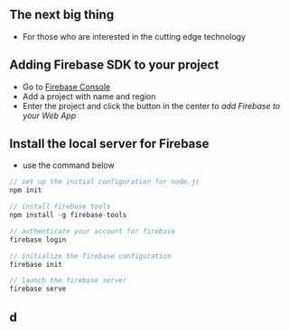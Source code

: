 ## The next big thing
- For those who are interested in the cutting edge technology

## Adding Firebase SDK to your project
- Go to [Firebase Console](https://console.firebase.google.com/)
- Add a project with name and region
- Enter the project and click the button in the center to *add Firebase to your Web App*

## Install the local server for Firebase
- use the command below

```javascript
// set up the initial configuration for node.js
npm init

// install firebase tools
npm install -g firebase-tools

// authenticate your account for firebase
firebase login

// initialize the firebase configuration
firebase init

// launch the firebase server
firebase serve
```

## d
